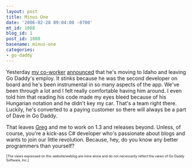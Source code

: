 ```yaml
---
layout: post
title: Minus One
date: '2006-02-28 09:04:00 -0700'
mt_id: 1088
blog_id: 1
post_id: 1088
basename: minus-one
categories:
- go-daddy
---
```

<p>Yesterday <a href="http://davidlevitt.com/">my co-worker</a> <a href="http://davidlevitt.com/2006/02/27/two-weeks.aspx">announced</a> that he's moving to Idaho and leaving Go Daddy's employ. It stinks because he was the second developer on board and he's been instrumental in so many aspects of the app. We've been through a lot and I felt really comfortable having him around. I even told him that reading his code made my eyes bleed because of his Hungarian notation and he didn't key my car. That's a team right there. Luckily, he's converted to a paying customer so there will always be a part of Dave in Go Daddy.</p>
<p>That leaves <a href="http://greggurath.com/">Greg</a> and me to work on 1.3 and releases beyond. Unless, of course, you're a kick-ass C# developer who's passionate about blogs and wants to join our little revolution. Because, hey, do you know any better programmers than yourself?</p>
<p style="font-size:xx-small;">[The views expressed on this
website/weblog are mine alone and do not necessarily reflect the views
of Go Daddy Software, Inc.]</p>
